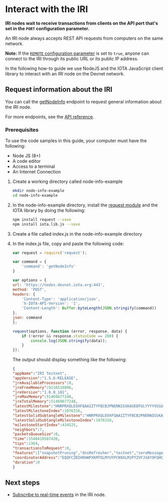 # Interact with the IRI

**IRI nodes wait to receive transactions from clients on the API port that's set in the `PORT` configuration parameter.**

An IRI node always accepts REST API requests from computers on the same network.

**Note:** If the [`REMOTE` configuration parameter](../references/iri-configuration-options.md#remote) is set to `true`, anyone can connect to the IRI through its public URL or its public IP address.

In the following how-to guide we use NodeJS and the IOTA JavaScript client library to interact with an IRI node on the Devnet network.

## Request information about the IRI

You can call the [getNodeInfo](../references/api-reference.md#getnodeinfo) endpoint to request general information about the IRI node.

For more endpoints, see the [API reference](../references/api-reference.md).

### Prerequisites

To use the code samples in this guide, your computer must have the following:

* Node JS (8+)
* A code editor
* Access to a terminal
* An Internet Connection

1. Create a working directory called node-info-example

    ```bash
    mkdir node-info-example
    cd node-info-example
    ```

2. In the node-info-example directory, install the [request module](https://github.com/request/request) and the IOTA library by doing the following:
    ```bash
    npm install request --save
    npm install iota.lib.js --save
    ```
3. Create a file called index.js in the node-info-example directory
4. In the index.js file, copy and paste the following code:
    ```javascript
    var request = require('request');

    var command = {
        'command': 'getNodeInfo'
    }

    var options = {
    url: 'https://nodes.devnet.iota.org:443',
    method: 'POST',
    headers: {
        'Content-Type': 'application/json',
        'X-IOTA-API-Version': '1',
        'Content-Length': Buffer.byteLength(JSON.stringify(command))
    },
    json: command
    };

    request(options, function (error, response, data) {
        if (!error && response.statusCode == 200) {
            console.log(JSON.stringify(data));
        }
    });
    ```
    The output should display something like the following:
    ```json
    {
    "appName":"IRI Testnet",
    "appVersion":"1.5.6-RELEASE",
    "jreAvailableProcessors":8,
    "jreFreeMemory":9216518096,
    "jreVersion":"1.8.0_181",
    "jreMaxMemory":51469877248,
    "jreTotalMemory":51469877248,
    "latestMilestone":"HNRPRXQLEOXFQAAIZTYFBCBJPNENNIGSKAUEDFULYYYYVGSUDWLYZVNZTPTFV9OCP9DAMNVJ9JYMOA999",
    "latestMilestoneIndex":1076316,
    "latestSolidSubtangleMilestone":"HNRPRXQLEOXFQAAIZTYFBCBJPNENNIGSKAUEDFULYYYYVGSUDWLYZVNZTPTFV9OCP9DAMNVJ9JYMOA999",
    "latestSolidSubtangleMilestoneIndex":1076316,
    "milestoneStartIndex":434525,
    "neighbors":7,
    "packetsQueueSize":0,
    "time":1548410587420,
    "tips":1364,
    "transactionsToRequest":0,
    "features":["snapshotPruning","dnsRefresher","testnet","zeroMessageQueue","tipSolidification","RemotePOW"],
    "coordinatorAddress":"EQQFCZBIHRHWPXKMTOLMYUYPCN9XLMJPYZVFJSAY9FQHCCLWTOLLUGKKMXYFDBOOYFBLBI9WUEILGECYM",
    "duration":0
    }
    ```
## Next steps

* [Subscribe to real-time events](../how-to-guides/subscribe-to-events-in-an-iri-node.md) in the IRI node.




